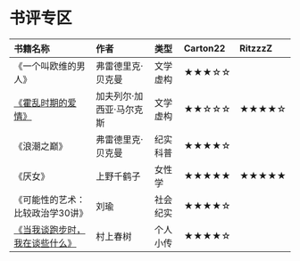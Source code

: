 # 书评专区

<style>
.md-typeset table:not([class]) th {
    min-width: 1em;
}
</style>

<div style="text-align: center" markdown="1">

|书籍名称|作者|类型|Carton22|RitzzzZ|
|:--|:--|:--|:--|:--|
|《一个叫欧维的男人》|弗雷德里克·贝克曼|文学虚构|★★★☆☆||
|[《霍乱时期的爱情》](cholera/)|加夫列尔·加西亚·马尔克斯|文学虚构|★★☆☆☆|★★★★☆|
|《浪潮之巅》|弗雷德里克·贝克曼|纪实科普|★★★★☆||
|《厌女》|上野千鹤子|女性学|★★★★★|★★★★★|
|《可能性的艺术：比较政治学30讲》|刘瑜|社会纪实|★★★★☆||
|[《当我谈跑步时，我在谈些什么》](runandthink/)|村上春树|个人小传|★★★★☆||


</div>